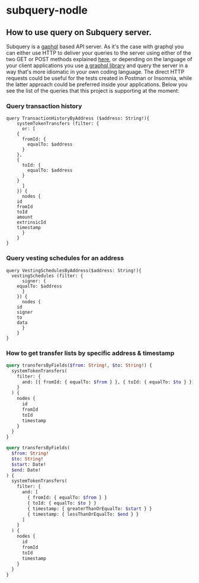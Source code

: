 # subquery-nodle

## How to use query on Subquery server.

Subquery is a [gaphql](https://graphql.org) based API server. As it's the case with graphql you can either use HTTP to deliver your queries to the server using either of the two GET or POST methods explained [here](https://graphql.org/learn/serving-over-http/), or depending on the language of your client applications you use [a graphql library](https://graphql.org/code) and query the server in a way that's more idiomatic in your own coding language. The direct HTTP requests could be useful for the tests created in Postman or Insomnia, while the latter approach could be preferred inside your applications. Below you see the list of the queries that this project is supporting at the moment:

### Query transaction history

```
query TransactionHistoryByAddress ($address: String!){
	systemTokenTransfers (filter: {
      or: [
	{
	  fromId: {
	    equalTo: $address
	  }
	},
	{
	  toId: {
	    equalTo: $address
	  }
	}
      ]
    }) {
      nodes {
	id
	fromId
	toId
	amount
	extrinsicId
	timestamp
      }
    }
}
```

### Query vesting schedules for an address

```
query VestingSchedulesByAddress($address: String!){
  vestingSchedules (filter: {
      signer: {
	equalTo: $address
      }
    }) {
      nodes {
	id
	signer
	to
	data
      }
    }
}
```

### How to get transfer lists by specific address & timestamp

```graphql
query transfersByFields($from: String!, $to: String!) {
  systemTokenTransfers(
    filter: {
      and: [{ fromId: { equalTo: $from } }, { toId: { equalTo: $to } }]
    }
  ) {
    nodes {
      id
      fromId
      toId
      timestamp
    }
  }
}
```

```graphql
query transfersByFields(
  $from: String!
  $to: String!
  $start: Date!
  $end: Date!
) {
  systemTokenTransfers(
    filter: {
      and: [
        { fromId: { equalTo: $from } }
        { toId: { equalTo: $to } }
        { timestamp: { greaterThanOrEqualTo: $start } }
        { timestamp: { lessThanOrEqualTo: $end } }
      ]
    }
  ) {
    nodes {
      id
      fromId
      toId
      timestamp
    }
  }
}
```
